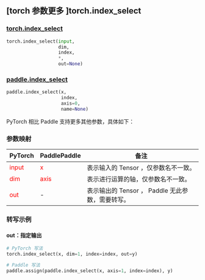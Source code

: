 ## [torch 参数更多 ]torch.index_select
### [torch.index_select](https://www.paddlepaddle.org.cn/documentation/docs/stable/develop/api/paddle/index_select_cn.html#index-select)

```python
torch.index_select(input,
                   dim,
                   index,
                   *,
                   out=None)
```

### [paddle.index_select](https://www.paddlepaddle.org.cn/documentation/docs/stable/develop/api/paddle/index_select_cn.html#index-select)

```python
paddle.index_select(x,
                    index,
                    axis=0,
                    name=None)
```

PyTorch 相比 Paddle 支持更多其他参数，具体如下：
### 参数映射
| PyTorch       | PaddlePaddle | 备注                                                   |
| ------------- | ------------ | ------------------------------------------------------ |
| <font color='red'> input </font> | <font color='red'> x </font> | 表示输入的 Tensor ，仅参数名不一致。  |
| <font color='red'> dim </font> | <font color='red'> axis </font> | 表示进行运算的轴，仅参数名不一致。  |
| <font color='red'> out </font> | -  | 表示输出的 Tensor ， Paddle 无此参数，需要转写。    |


### 转写示例
#### out：指定输出
```python
# PyTorch 写法
torch.index_select(x, dim=1, index=index, out=y)

# Paddle 写法
paddle.assign(paddle.index_select(x, axis=1, index=index), y)
```
